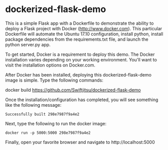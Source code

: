 # dockerized-flask-demo
This is a simple Flask app with a Dockerfile to demonstrate the ability to deploy a Flask project with Docker (http://www.docker.com).  This particular Dockerfile will automate the Ubuntu 17.10 configuration, install python, install package dependencies from the requirements.txt file, and launch the python server.py app.

To get started, Docker is a requirement to deploy this demo.  The Docker installation varies depending on your working environment.  You'll want to visit the installation options on Docker.com.

After Docker has been installed, deploying this dockerized-flask-demo image is simple.  Type the following commands:

docker build https://github.com/Swiftjitsu/dockerized-flask-demo

Once the installation/configuration has completed, you will see something like the following message:

```
Successfully built 298e7987f9a4e2
```

Next, type the following to run the docker image:

```
docker run -p 5000:5000 298e7987f9a4e2
```

Finally, open your favorite browser and navigate to http://localhost:5000
